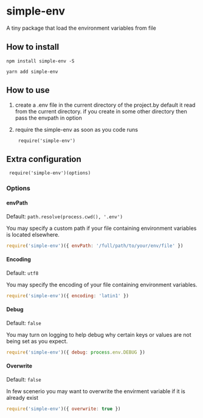 # simple-env
A tiny package that load the environment variables from file

## How to install
```npm install simple-env -S```

```yarn add simple-env```

## How to use

1. create a .env file in the current directory of the project.by default it read from the current directory. if you create in some other directory then pass the envpath in option

2. require the simple-env as soon as you code runs

    ``` require('simple-env')```


## Extra configuration
``` require('simple-env')(options)```

### Options

#### envPath

Default: `path.resolve(process.cwd(), '.env')`

You may specify a custom path if your file containing environment variables is located elsewhere.

```js
require('simple-env')({ envPath: '/full/path/to/your/env/file' })
```

#### Encoding

Default: `utf8`

You may specify the encoding of your file containing environment variables.

```js
require('simple-env')({ encoding: 'latin1' })
```

#### Debug

Default: `false`

You may turn on logging to help debug why certain keys or values are not being set as you expect.

```js
require('simple-env')({ debug: process.env.DEBUG })
```

#### Overwrite

Default: `false`

In few scenerio you may want to overwrite the envirment variable if it is already exist

```js
require('simple-env')({ overwrite: true })

